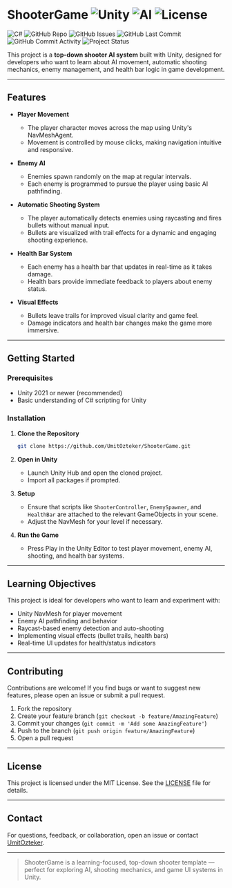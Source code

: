 # ShooterGame ![Unity](https://img.shields.io/badge/Engine-Unity-blue) ![AI](https://img.shields.io/badge/AI-Enabled-green) ![License](https://img.shields.io/github/license/UmitOzteker/ShooterGame)

![C#](https://img.shields.io/badge/Language-C%23-239120?logo=c-sharp)
![GitHub Repo](https://img.shields.io/github/repo-size/UmitOzteker/ShooterGame)
![GitHub Issues](https://img.shields.io/github/issues/UmitOzteker/ShooterGame)
![GitHub Last Commit](https://img.shields.io/github/last-commit/UmitOzteker/ShooterGame)
![GitHub Commit Activity](https://img.shields.io/github/commit-activity/m/UmitOzteker/ShooterGame)
![Project Status](https://img.shields.io/badge/Status-Learning%20Template-orange)


This project is a **top-down shooter AI system** built with Unity, designed for developers who want to learn about AI movement, automatic shooting mechanics, enemy management, and health bar logic in game development.

---

## Features

- **Player Movement**
  - The player character moves across the map using Unity's NavMeshAgent.
  - Movement is controlled by mouse clicks, making navigation intuitive and responsive.

- **Enemy AI**
  - Enemies spawn randomly on the map at regular intervals.
  - Each enemy is programmed to pursue the player using basic AI pathfinding.

- **Automatic Shooting System**
  - The player automatically detects enemies using raycasting and fires bullets without manual input.
  - Bullets are visualized with trail effects for a dynamic and engaging shooting experience.

- **Health Bar System**
  - Each enemy has a health bar that updates in real-time as it takes damage.
  - Health bars provide immediate feedback to players about enemy status.

- **Visual Effects**
  - Bullets leave trails for improved visual clarity and game feel.
  - Damage indicators and health bar changes make the game more immersive.

---

## Getting Started

### Prerequisites

- Unity 2021 or newer (recommended)
- Basic understanding of C# scripting for Unity

### Installation

1. **Clone the Repository**
   ```sh
   git clone https://github.com/UmitOzteker/ShooterGame.git
   ```
2. **Open in Unity**
   - Launch Unity Hub and open the cloned project.
   - Import all packages if prompted.

3. **Setup**
   - Ensure that scripts like `ShooterController`, `EnemySpawner`, and `HealthBar` are attached to the relevant GameObjects in your scene.
   - Adjust the NavMesh for your level if necessary.

4. **Run the Game**
   - Press Play in the Unity Editor to test player movement, enemy AI, shooting, and health bar systems.

---

## Learning Objectives

This project is ideal for developers who want to learn and experiment with:

- Unity NavMesh for player movement
- Enemy AI pathfinding and behavior
- Raycast-based enemy detection and auto-shooting
- Implementing visual effects (bullet trails, health bars)
- Real-time UI updates for health/status indicators

---

## Contributing

Contributions are welcome! If you find bugs or want to suggest new features, please open an issue or submit a pull request.

1. Fork the repository
2. Create your feature branch (`git checkout -b feature/AmazingFeature`)
3. Commit your changes (`git commit -m 'Add some AmazingFeature'`)
4. Push to the branch (`git push origin feature/AmazingFeature`)
5. Open a pull request

---

## License

This project is licensed under the MIT License. See the [LICENSE](LICENSE) file for details.

---

## Contact

For questions, feedback, or collaboration, open an issue or contact [UmitOzteker](https://github.com/UmitOzteker).

---

> ShooterGame is a learning-focused, top-down shooter template — perfect for exploring AI, shooting mechanics, and game UI systems in Unity.
